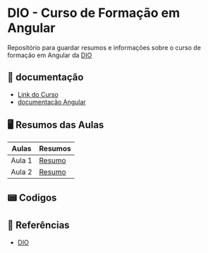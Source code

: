 # DIO - Curso de Formação em Angular
Repositório para guardar resumos e informações sobre o curso de formação em Angular da [DIO](https://www.dio.me)

## 📑 documentação
- [Link do Curso](https://www.dio.me/curso-angular)
- [documentação Angular](https://angular.io/docs)

## 🖥️ Resumos das Aulas

| Aulas | Resumos |
|-------|---------|
| Aula 1 | [Resumo](https://github.com/luane-loureiro/Curso-Angular-DIO/blob/main/resumos/aula-01.md) |
| Aula 2 | [Resumo](https://github.com/luane-loureiro/Curso-Angular-DIO/blob/main/resumos/aula-02.md) |


## 📟 Codigos


## 🔎 Referências
- [DIO](www.dio.mr)
